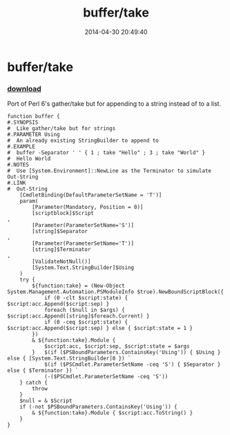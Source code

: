 ﻿---
pid:            5132
parent:         0
children:       
poster:         Public Domain
title:          buffer/take
date:           2014-04-30 20:49:40
description:    Port of Perl 6's gather/take but for appending to a string instead of to a list.
format:         posh
---

# buffer/take

### [download](5132.ps1)  

Port of Perl 6's gather/take but for appending to a string instead of to a list.

```posh
function buffer {
#.SYNOPSIS
#  Like gather/take but for strings
#.PARAMETER Using
#  An already existing StringBuilder to append to
#.EXAMPLE
#  buffer -Separator ' ' { 1 ; take "Hello" ; 3 ; take "World" }
#  Hello World
#.NOTES
#  Use [System.Environment]::NewLine as the Terminator to simulate Out-String
#.LINK
#  Out-String
	[CmdletBinding(DefaultParameterSetName = 'T')]
	param(
		[Parameter(Mandatory, Position = 0)]
		[scriptblock]$Script
,
		[Parameter(ParameterSetName='S')]
		[string]$Separator
,
		[Parameter(ParameterSetName='T')]
		[string]$Terminator
,
		[ValidateNotNull()]
		[System.Text.StringBuilder]$Using
	)
	try {
		${function:take} = (New-Object System.Management.Automation.PSModuleInfo $true).NewBoundScriptBlock({
			if (0 -clt $script:state) { $script:acc.Append($script:sep) }
			foreach ($null in $args) { $script:acc.Append([string]$foreach.Current) }
			if (0 -ceq $script:state) { $script:acc.Append($script:sep) } else { $script:state = 1 }
		})
		& ${function:take}.Module {
			$script:acc, $script:sep, $script:state = $args
		}	$(if ($PSBoundParameters.ContainsKey('Using')) { $Using } else { [System.Text.StringBuilder]0 }) `
			$(if ($PSCmdlet.ParameterSetName -ceq 'S') { $Separator } else { $Terminator }) `
			(-($PSCmdlet.ParameterSetName -ceq 'S'))
	} catch {
		throw
	}
	$null = & $Script
	if (-not $PSBoundParameters.ContainsKey('Using')) {
		& ${function:take}.Module { $script:acc.ToString() }
	}
}
```
